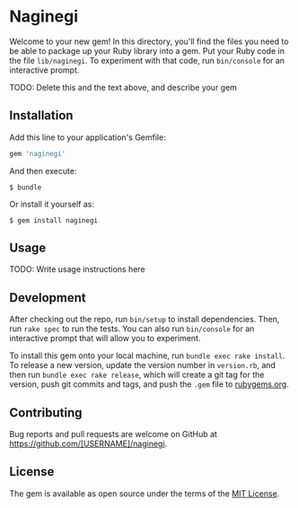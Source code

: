# Naginegi

Welcome to your new gem! In this directory, you'll find the files you need to be able to package up your Ruby library into a gem. Put your Ruby code in the file `lib/naginegi`. To experiment with that code, run `bin/console` for an interactive prompt.

TODO: Delete this and the text above, and describe your gem

## Installation

Add this line to your application's Gemfile:

```ruby
gem 'naginegi'
```

And then execute:

    $ bundle

Or install it yourself as:

    $ gem install naginegi

## Usage

TODO: Write usage instructions here

## Development

After checking out the repo, run `bin/setup` to install dependencies. Then, run `rake spec` to run the tests. You can also run `bin/console` for an interactive prompt that will allow you to experiment.

To install this gem onto your local machine, run `bundle exec rake install`. To release a new version, update the version number in `version.rb`, and then run `bundle exec rake release`, which will create a git tag for the version, push git commits and tags, and push the `.gem` file to [rubygems.org](https://rubygems.org).

## Contributing

Bug reports and pull requests are welcome on GitHub at https://github.com/[USERNAME]/naginegi.

## License

The gem is available as open source under the terms of the [MIT License](https://opensource.org/licenses/MIT).

